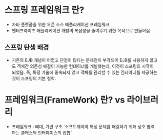 # 스프링 프레임워크 란?
- 자바 플랫폼을 위한 오픈 소스 애플리케이션 프레임워크 
- 엔터프라이즈 애플리케이션 개발의 복잡성을 줄여주기 위한 목적으로 만들어짐

## 스프링 탄생 배경
- 기존의 EJB 개념이 어렵고 단점이 많다는 문제점이 부각되어 EJB를 사용하지 않고도 객체간 의존성 해결이 가능한 컨테이너를 개발했는데, 이것이 스프링의 시작이 되었음. 즉, 특정 기술에 종속되지 않고 객체를 관리할 수 있는 컨테이너를 제공하는 것이 스프링의 기본 철학.
# 프레임워크(FrameWork) 란? vs 라이브러리
- 프레임워크 : 뼈대, 기반 구조 '소프트웨어의 특정 문제를 해결하기 위해 상호 협력하는 클래스와 인터페이스의 집합'
